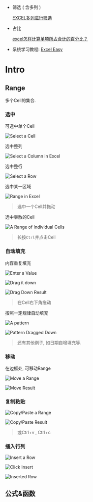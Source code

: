 * 筛选 ( 含多列 )

  [EXCEL多列进行筛选](https://jingyan.baidu.com/article/b907e6270f640906e6891c31.html)

* 占比

  [excel怎样计算单项所占合计的百分比？](https://jingyan.baidu.com/article/b2c186c8f01f04c46ef6ffca.html)
  
* 系统学习教程: [Excel Easy](https://www.excel-easy.com/)

# Intro

## Range

多个Cell的集合.

### 选中

可选中单个Cell

![Select a Cell](.Excel/select-cell.png)

选中整列

![Select a Column in Excel](.Excel/select-column.png)

选中整行

![Select a Row](.Excel/select-row.png)

选中某一区域

![Range in Excel](.Excel/range-example.png)

> 选中一个Cell并拖动

选中零散的Cell

![A Range of Individual Cells](.Excel/range-individual-cells.png)

> 长按`Ctrl`并点击Cell

### 自动填充

内容重复填充

![Enter a Value](.Excel/enter-value.png)

![Drag it down](.Excel/drag-down.png)

![Drag Down Result](.Excel/drag-down-result.png)

> 在Cell右下角拖动

按照一定规律自动填充

![A pattern](.Excel/pattern.png)

![Pattern Dragged Down](.Excel/pattern-dragged-down.png)

> 还有其他例子, 如日期自增填充等.

### 移动

在边框处, 可移动Range

![Move a Range](.Excel/move.png)

![Move Result](.Excel/move-result.png)

### 复制粘贴

![Copy/Paste a Range](.Excel/copy-paste.png)

![Copy/Paste Result](.Excel/copy-paste-result.png)

> 或Ctrl+v , Ctrl+c

### 插入行列

![Insert a Row](.Excel/insert-row.png)

![Click Insert](.Excel/click-insert.png)

![Inserted Row](.Excel/inserted-row.png)

## 公式&函数